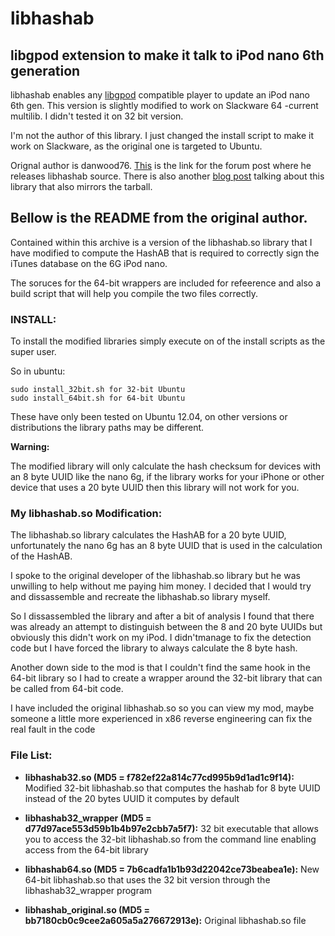 # libhashab
## libgpod extension to make it talk to iPod nano 6th generation

libhashab enables any [libgpod](http://www.gtkpod.org/libgpod/) compatible player to update an iPod nano 6th gen. This version is slightly modified to work on Slackware 64 -current multilib. I didn't tested it on 32 bit version.

I'm not the author of this library. I just changed the install script to make it work on Slackware, as the original one is targeted to Ubuntu.

Orignal author is danwood76. [This](http://ubuntuforums.org/showthread.php?t=1611473&page=4&p=12606043#post12606043) is the link for the forum post where he releases libhashab source. There is also another [blog post](http://lizquilty.com/2013/09/28/how-to-get-an-ipod-nano-6th-gen-working-in-linux/) talking about this library that also mirrors the tarball.

## Bellow is the README from the original author.

Contained within this archive is a version of the libhashab.so
library that I have modified to compute the HashAB that is required
to correctly sign the iTunes database on the 6G iPod nano.

The soruces for the 64-bit wrappers are included for refeerence and
also a build script that will help you compile the two files correctly.

### INSTALL:

To install the modified libraries simply execute on of the install
scripts as the super user.

So in ubuntu:

```
sudo install_32bit.sh for 32-bit Ubuntu
sudo install_64bit.sh for 64-bit Ubuntu
```

These have only been tested on Ubuntu 12.04, on other versions or
distributions the library paths may be different.

**Warning:**

The modified library will only calculate the hash checksum for
devices with an 8 byte UUID like the nano 6g, if the library works
for your iPhone or other device that uses a 20 byte UUID then this
library will not work for you.

### My libhashab.so Modification:

The libhashab.so library calculates the HashAB for a 20 byte UUID,
unfortunately the nano 6g has an 8 byte UUID that is used in the
calculation of the HashAB.

I spoke to the original developer of the libhashab.so library but
he was unwilling to help without me paying him money. I decided that
I would try and dissassemble and recreate the libhashab.so library
myself.

So I dissassembled the library and after a bit of analysis I found
that there was already an attempt to distinguish between the 8 and 20
byte UUIDs but obviously this didn't work on my iPod. I didn'tmanage
to fix the detection code but I have forced the library to always
calculate the 8 byte hash.

Another down side to the mod is that I couldn't find the same hook
in the 64-bit library so I had to create a wrapper around the 32-bit
library that can be called from 64-bit code.

I have included the original libhashab.so so you can view my mod,
maybe someone a little more experienced in x86 reverse engineering
can fix the real fault in the code

### File List:

* **libhashab32.so (MD5 = f782ef22a814c77cd995b9d1ad1c9f14):** Modified 32-bit libhashab.so that computes the hashab for 8 byte
UUID instead of the 20 bytes UUID it computes by default

* **libhashab32_wrapper (MD5 = d77d97ace553d59b1b4b97e2cbb7a5f7):** 32 bit executable that allows you to access the 32-bit libhashab.so
from the command line enabling access from the 64-bit library

* **libhashab64.so (MD5 = 7b6cadfa1b1b93d22042ce73beabea1e):** New 64-bit libhashab.so that uses the 32 bit version through the 
libhashab32_wrapper program

* **libhashab_original.so (MD5 = bb7180cb0c9cee2a605a5a276672913e):** Original libhashab.so file
